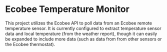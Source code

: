 # Ecobee Temperature Monitor
This project utilizes the Ecobee API to poll data from an Ecobee remote temperature sensor. It is currently configured to extract temperature sensor data and local temperature (from the weather report), though it can easily be expanded to include more data (such as data from from other sensors or the Ecobee thermostat).
